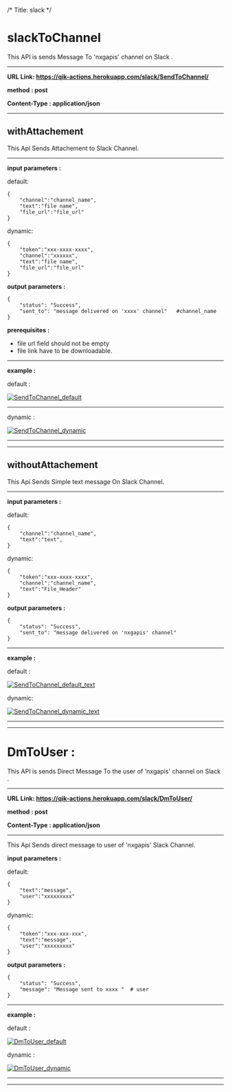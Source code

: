 /*
Title: slack
*/

# slackToChannel

This API is sends Message To 'nxgapis' channel on Slack .

------------

**URL Link: https://qik-actions.herokuapp.com/slack/SendToChannel/**

**method : post**

**Content-Type : application/json**

------------

## withAttachement

This Api Sends Attachement to Slack Channel.

------------

**input parameters :**

default:

    {
        "channel":"channel_name",
        "text":"file name",
        "file_url":"file_url"
    }

dynamic:
    
    {
        "token":"xxx-xxxx-xxxx",
        "channel":"xxxxxx",
        "text":"file name",
        "file_url":"file_url"
    } 


**output parameters :**

    {
        "status": "Success",
        "sent_to": "message delivered on 'xxxx' channel"   #channel_name
    }
    
**prerequisites :**
- file url field should not be empty 
- file link have to be downloadable.

------------

**example :**

default : 

[![SendToChannel_default](%image_url%/qik-actions/slackmessenger/SendToChannel_default.png "SendToChannel_default")](%image_url%/qik-actions/slackmessenger/SendToChannel_default.png "SendToChannel_default")

------------

dynamic : 

[![SendToChannel_dynamic](%image_url%/qik-actions/slackmessenger/SendToChannel_dynamic.png "SendToChannel_dynamic")](%image_url%/qik-actions/slackmessenger/SendToChannel_dynamic.png "SendToChannel_dynamic")

------------
------------

## withoutAttachement

This Api Sends Simple text message On Slack Channel.

------------

**input parameters :**
    
default:

    {   
        "channel":"channel_name",
        "text":"text",
    }

dynamic:

    {   
        "token":"xxx-xxxx-xxxx",
        "channel":"channel_name",
        "text":"File_Header"
    }


**output parameters :**

    {
        "status": "Success",
        "sent_to": "message delivered on 'nxgapis' channel"
    }

------------

**example :**

default :

[![SendToChannel_default_text](%image_url%/qik-actions/slackmessenger/SendToChannel_default_text.png "SendToChannel_default_text")](%image_url%/qik-actions/slackmessenger/SendToChannel_default_text.png "SendToChannel_default_text")

dynamic:

[![SendToChannel_dynamic_text](%image_url%/qik-actions/slackmessenger/SendToChannel_dynamic_text.png "SendToChannel_dynamic_text")](%image_url%/qik-actions/slackmessenger/SendToChannel_dynamic_text.png "SendToChannel_dynamic_text")


------------
------------


# DmToUser :

This API is sends Direct Message To the user of 'nxgapis' channel on Slack .

------------

**URL Link: https://qik-actions.herokuapp.com/slack/DmToUser/**

**method : post**

**Content-Type : application/json**

------------

This Api Sends direct message to user of 'nxgapis' Slack Channel.

**input parameters :**

default:

    {
        "text":"message",
        "user":"xxxxxxxxx"
    }

dynamic:

    {
        "token":"xxx-xxx-xxx",
        "text":"message",
        "user":"xxxxxxxxx"
    }


**output parameters :**

    {
        "status": "Success",
        "message": "Message sent to xxxx "  # user
    }

------------

**example :**

default :

[![DmToUser_default](%image_url%/qik-actions/slackmessenger/DmToUser_default.png "DmToUser_default")](%image_url%/qik-actions/slackmessenger/DmToUser_default.png "DmToUser_default")

dynamic :

[![DmToUser_dynamic](%image_url%/qik-actions/slackmessenger/DmToUser_dynamic.png "DmToUser_dynamic")](%image_url%/qik-actions/slackmessenger/DmToUser_dynamic.png "DmToUser_dynamic")

------------
------------
